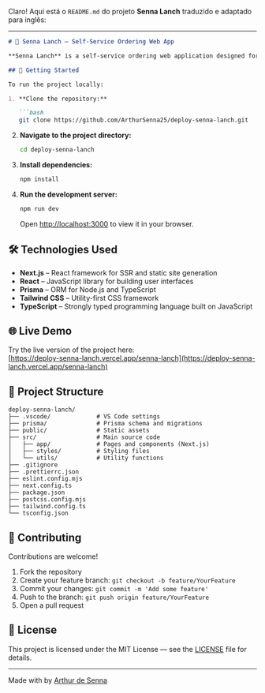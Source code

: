 Claro! Aqui está o `README.md` do projeto **Senna Lanch** traduzido e adaptado para inglês:

---

```markdown
# 🍔 Senna Lanch — Self-Service Ordering Web App

**Senna Lanch** is a self-service ordering web application designed for restaurants. It allows customers to place their orders directly from their tables, improving efficiency and enhancing the overall user experience.

## 🚀 Getting Started

To run the project locally:

1. **Clone the repository:**

   ```bash
   git clone https://github.com/ArthurSenna25/deploy-senna-lanch.git
   ```

2. **Navigate to the project directory:**

   ```bash
   cd deploy-senna-lanch
   ```

3. **Install dependencies:**

   ```bash
   npm install
   ```

4. **Run the development server:**

   ```bash
   npm run dev
   ```

   Open [http://localhost:3000](http://localhost:3000) to view it in your browser.

## 🛠️ Technologies Used

- **Next.js** – React framework for SSR and static site generation
- **React** – JavaScript library for building user interfaces
- **Prisma** – ORM for Node.js and TypeScript
- **Tailwind CSS** – Utility-first CSS framework
- **TypeScript** – Strongly typed programming language built on JavaScript

## 🌐 Live Demo

Try the live version of the project here:  
[https://deploy-senna-lanch.vercel.app/senna-lanch](https://deploy-senna-lanch.vercel.app/senna-lanch)

## 📁 Project Structure

```
deploy-senna-lanch/
├── .vscode/             # VS Code settings
├── prisma/              # Prisma schema and migrations
├── public/              # Static assets
├── src/                 # Main source code
│   ├── app/             # Pages and components (Next.js)
│   ├── styles/          # Styling files
│   └── utils/           # Utility functions
├── .gitignore
├── .prettierrc.json
├── eslint.config.mjs
├── next.config.ts
├── package.json
├── postcss.config.mjs
├── tailwind.config.ts
└── tsconfig.json
```

## 🤝 Contributing

Contributions are welcome!

1. Fork the repository
2. Create your feature branch: `git checkout -b feature/YourFeature`
3. Commit your changes: `git commit -m 'Add some feature'`
4. Push to the branch: `git push origin feature/YourFeature`
5. Open a pull request

## 📝 License

This project is licensed under the MIT License — see the [LICENSE](LICENSE) file for details.

---

Made with by [Arthur de Senna](https://github.com/ArthurSenna25)
